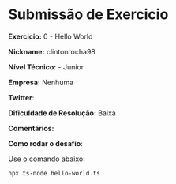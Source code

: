 # Submissão de Exercicio

**Exercicio:** 0 - Hello World

**Nickname:** clintonrocha98

**Nível Técnico:** - Junior

**Empresa:** Nenhuma

**Twitter**: 

**Dificuldade de Resolução:** Baixa

**Comentários:** 

**Como rodar o desafio**: 

Use o comando abaixo: 
```bash
npx ts-node hello-world.ts
```